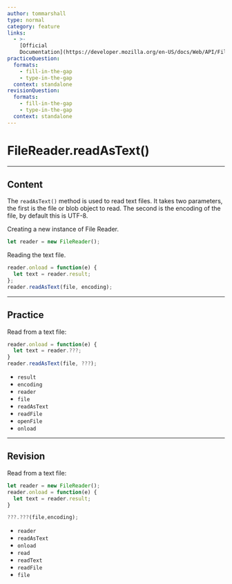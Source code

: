 ```yaml
---
author: tommarshall
type: normal
category: feature
links:
  - >-
    [Official
    Documentation](https://developer.mozilla.org/en-US/docs/Web/API/FileReader/readAsText){documentation}
practiceQuestion:
  formats:
    - fill-in-the-gap
    - type-in-the-gap
  context: standalone
revisionQuestion:
  formats:
    - fill-in-the-gap
    - type-in-the-gap
  context: standalone
---
```


# FileReader.readAsText()


---

## Content

The `readAsText()` method is used to read text files. It takes two parameters, the first is the file or blob object to read. The second is the encoding of the file, by default this is UTF-8.

Creating a new instance of File Reader.

```javascript
let reader = new FileReader();
```

Reading the text file.

```javascript
reader.onload = function(e) {
  let text = reader.result;
};
reader.readAsText(file, encoding);
```


---

## Practice

Read from a text file:

```js
reader.onload = function(e) {
  let text = reader.???;
}
reader.readAsText(file, ???);
```

- `result`
- `encoding`
- `reader`
- `file`
- `readAsText`
- `readFile`
- `openFile`
- `onload`


---

## Revision

Read from a text file:

```js
let reader = new FileReader();
reader.onload = function(e) {
  let text = reader.result;
}

???.???(file,encoding);
```

- `reader`
- `readAsText`
- `onload`
- `read`
- `readText`
- `readFile`
- `file`
 
